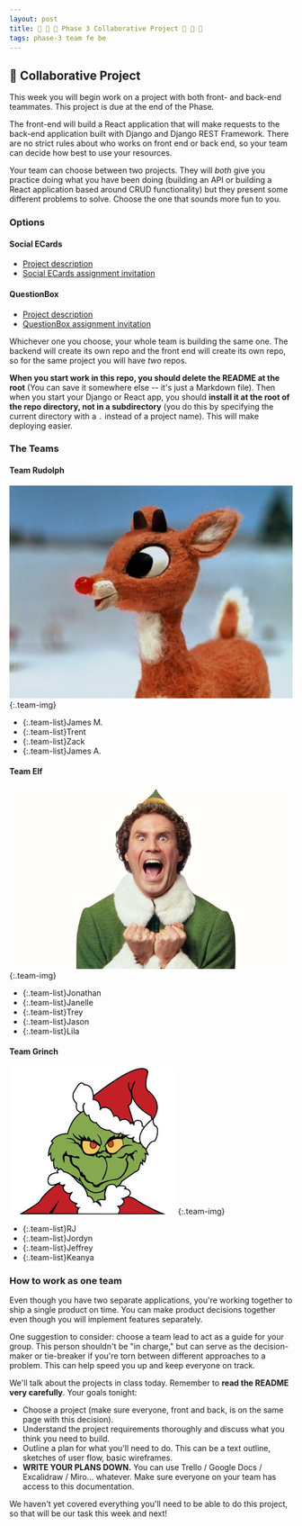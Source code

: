 ```yaml
---
layout: post
title: 🐻 💞 🦊 Phase 3 Collaborative Project 🦊 💞 🐻
tags: phase-3 team fe be
---
```


## 🎯 Collaborative Project

This week you will begin work on a project with both front- and back-end teammates. This project is due at the end of the Phase.

The front-end will build a React application that will make requests to the back-end application built with Django and Django REST Framework. There are no strict rules about who works on front end or back end, so your team can decide how best to use your resources.

Your team can choose between two projects. They will _both_ give you practice doing what you have been doing (building an API or building a React application based around CRUD functionality) but they present some different problems to solve. Choose the one that sounds more fun to you.

### Options

#### Social ECards

- [Project description](https://github.com/momentum-projects/group--social-cards/blob/main/README.md)
- [Social ECards assignment invitation](https://classroom.github.com/a/USnXfp7N)

#### QuestionBox

- [Project description](https://github.com/momentum-projects/group--questionbox/blob/main/README.md)
- [QuestionBox assignment invitation](https://classroom.github.com/a/3-HyjyJU)

Whichever one you choose, your whole team is building the same one. The backend will create its own repo and the front end will create its own repo, so for the same project you will have _two_ repos.

**When you start work in this repo, you should delete the README at the root** (You can save it somewhere else -- it's just a Markdown file). Then when you start your Django or React app, you should **install it at the root of the repo directory, not in a subdirectory** (you do this by specifying the current directory with a `.` instead of a project name). This will make deploying easier.

### The Teams

#### Team Rudolph

![rudolph the red-nosed reindeer](assets/img/rudolph.jpeg){:.team-img}

- {:.team-list}James M.
- {:.team-list}Trent
- {:.team-list}Zack
- {:.team-list}James A.

#### Team Elf

![buddy the elf](assets/img/elf.jpeg){:.team-img}

- {:.team-list}Jonathan
- {:.team-list}Janelle
- {:.team-list}Trey
- {:.team-list}Jason
- {:.team-list}Lila

#### Team Grinch

![the grinch](assets/img/grinch.jpeg){:.team-img}

- {:.team-list}RJ
- {:.team-list}Jordyn
- {:.team-list}Jeffrey
- {:.team-list}Keanya

### How to work as one team

Even though you have two separate applications, you're working together to ship a single product on time. You can make product decisions together even though you will implement features separately.

One suggestion to consider: choose a team lead to act as a guide for your group. This person shouldn't be "in charge," but can serve as the decision-maker or tie-breaker if you're torn between different approaches to a problem. This can help speed you up and keep everyone on track.

We'll talk about the projects in class today. Remember to **read the README very carefully**. Your goals tonight:

- Choose a project (make sure everyone, front and back, is on the same page with this decision).
- Understand the project requirements thoroughly and discuss what you think you need to build.
- Outline a plan for what you'll need to do. This can be a text outline, sketches of user flow, basic wireframes.
- **WRITE YOUR PLANS DOWN.** You can use Trello / Google Docs / Excalidraw / Miro... whatever. Make sure everyone on your team has access to this documentation.

We haven't yet covered everything you'll need to be able to do this project, so that will be our task this week and next!
